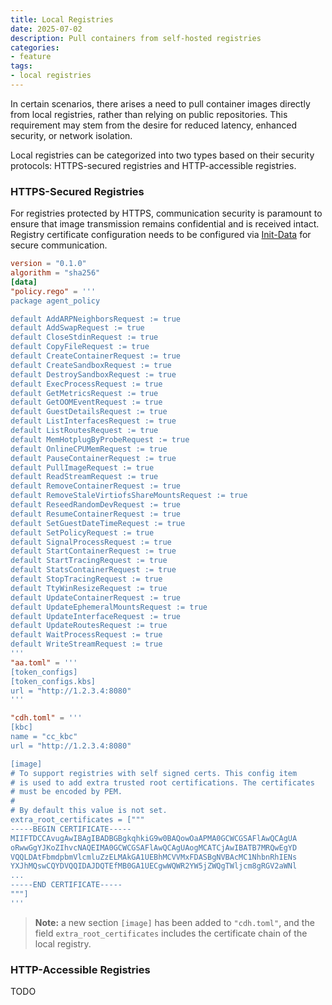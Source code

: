 ```yaml
---
title: Local Registries
date: 2025-07-02
description: Pull containers from self-hosted registries 
categories:
- feature 
tags:
- local registries
---
```


In certain scenarios, there arises a need to pull container images directly from local registries, rather than relying on public repositories. This requirement may stem from the desire for reduced latency, enhanced security, or network isolation.

Local registries can be categorized into two types based on their security protocols: HTTPS-secured registries and HTTP-accessible registries.

### HTTPS-Secured Registries

For registries protected by HTTPS, communication security is paramount to ensure that image transmission remains confidential and is received intact. Registry certificate configuration needs to be configured via [Init-Data](./initdata.md) for secure communication.

```toml
version = "0.1.0"
algorithm = "sha256"
[data]
"policy.rego" = '''
package agent_policy

default AddARPNeighborsRequest := true
default AddSwapRequest := true
default CloseStdinRequest := true
default CopyFileRequest := true
default CreateContainerRequest := true
default CreateSandboxRequest := true
default DestroySandboxRequest := true
default ExecProcessRequest := true
default GetMetricsRequest := true
default GetOOMEventRequest := true
default GuestDetailsRequest := true
default ListInterfacesRequest := true
default ListRoutesRequest := true
default MemHotplugByProbeRequest := true
default OnlineCPUMemRequest := true
default PauseContainerRequest := true
default PullImageRequest := true
default ReadStreamRequest := true
default RemoveContainerRequest := true
default RemoveStaleVirtiofsShareMountsRequest := true
default ReseedRandomDevRequest := true
default ResumeContainerRequest := true
default SetGuestDateTimeRequest := true
default SetPolicyRequest := true
default SignalProcessRequest := true
default StartContainerRequest := true
default StartTracingRequest := true
default StatsContainerRequest := true
default StopTracingRequest := true
default TtyWinResizeRequest := true
default UpdateContainerRequest := true
default UpdateEphemeralMountsRequest := true
default UpdateInterfaceRequest := true
default UpdateRoutesRequest := true
default WaitProcessRequest := true
default WriteStreamRequest := true
'''
"aa.toml" = '''
[token_configs]
[token_configs.kbs]
url = "http://1.2.3.4:8080"
'''

"cdh.toml" = '''
[kbc]
name = "cc_kbc"
url = "http://1.2.3.4:8080"

[image]
# To support registries with self signed certs. This config item
# is used to add extra trusted root certifications. The certificates
# must be encoded by PEM.
#
# By default this value is not set.
extra_root_certificates = ["""
-----BEGIN CERTIFICATE-----
MIIFTDCCAvugAwIBAgIBADBGBgkqhkiG9w0BAQowOaAPMA0GCWCGSAFlAwQCAgUA
oRwwGgYJKoZIhvcNAQEIMA0GCWCGSAFlAwQCAgUAogMCATCjAwIBATB7MRQwEgYD
VQQLDAtFbmdpbmVlcmluZzELMAkGA1UEBhMCVVMxFDASBgNVBAcMC1NhbnRhIENs
YXJhMQswCQYDVQQIDAJDQTEfMB0GA1UECgwWQWR2YW5jZWQgTWljcm8gRGV2aWNl
...
-----END CERTIFICATE-----
"""]
'''
```

> **Note:** a new section `[image]` has been added to `"cdh.toml"`, and the field `extra_root_certificates` includes the certificate chain of the local registry.

### HTTP-Accessible Registries

TODO